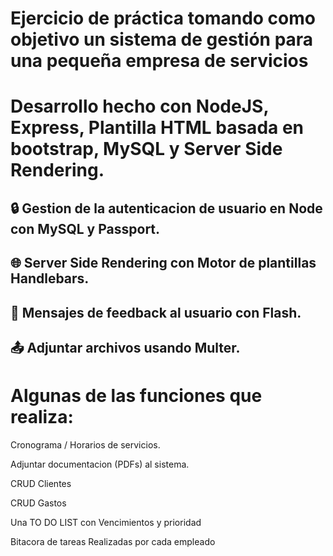 # Ejercicio de práctica tomando como objetivo un sistema de gestión para una pequeña empresa de servicios
# Desarrollo hecho con NodeJS, Express, Plantilla HTML basada en bootstrap, MySQL y Server Side Rendering.

## 🔒 Gestion de la autenticacion de usuario en Node con MySQL y Passport.
## 🌐 Server Side Rendering con Motor de plantillas Handlebars.
## 💬 Mensajes de feedback al usuario con Flash.
## 📤 Adjuntar archivos usando Multer. 

# Algunas de las funciones que realiza:
Cronograma / Horarios de servicios.

Adjuntar documentacion (PDFs) al sistema.

CRUD Clientes

CRUD Gastos

Una TO DO LIST con Vencimientos y prioridad

Bitacora de tareas Realizadas por cada empleado
